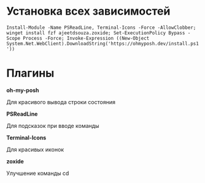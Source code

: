 # Установка всех зависимостей
`Install-Module -Name PSReadLine, Terminal-Icons -Force -AllowClobber; winget install fzf ajeetdsouza.zoxide; Set-ExecutionPolicy Bypass -Scope Process -Force; Invoke-Expression ((New-Object System.Net.WebClient).DownloadString('https://ohmyposh.dev/install.ps1'))`

# Плагины 

**oh-my-posh**

Для красивого вывода строки состояния

**PSReadLine**

Для подсказок при вводе команды

**Terminal-Icons**

Для красивых иконок 

**zoxide**

Улучшение команды cd
